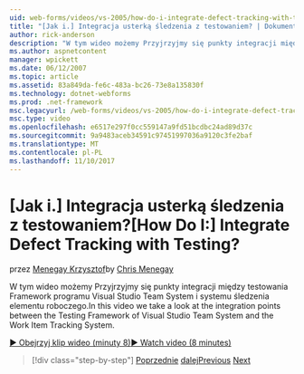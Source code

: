 ```yaml
---
uid: web-forms/videos/vs-2005/how-do-i-integrate-defect-tracking-with-testing
title: "[Jak i.] Integracja usterką śledzenia z testowaniem? | Dokumentacja firmy Microsoft"
author: rick-anderson
description: "W tym wideo możemy Przyjrzyjmy się punkty integracji między testowania Framework programu Visual Studio Team System i systemu śledzenia elementu roboczego."
ms.author: aspnetcontent
manager: wpickett
ms.date: 06/12/2007
ms.topic: article
ms.assetid: 83a849da-fe6c-483a-bc26-73e8a135830f
ms.technology: dotnet-webforms
ms.prod: .net-framework
msc.legacyurl: /web-forms/videos/vs-2005/how-do-i-integrate-defect-tracking-with-testing
msc.type: video
ms.openlocfilehash: e6517e297f0cc559147a9fd51bcdbc24ad89d37c
ms.sourcegitcommit: 9a9483aceb34591c97451997036a9120c3fe2baf
ms.translationtype: MT
ms.contentlocale: pl-PL
ms.lasthandoff: 11/10/2017
---
```

<a name="how-do-i-integrate-defect-tracking-with-testing"></a><span data-ttu-id="d2e16-104">[Jak i.] Integracja usterką śledzenia z testowaniem?</span><span class="sxs-lookup"><span data-stu-id="d2e16-104">[How Do I:] Integrate Defect Tracking with Testing?</span></span>
====================
<span data-ttu-id="d2e16-105">przez [Menegay Krzysztof](https://twitter.com/CMenegay)</span><span class="sxs-lookup"><span data-stu-id="d2e16-105">by [Chris Menegay](https://twitter.com/CMenegay)</span></span>

<span data-ttu-id="d2e16-106">W tym wideo możemy Przyjrzyjmy się punkty integracji między testowania Framework programu Visual Studio Team System i systemu śledzenia elementu roboczego.</span><span class="sxs-lookup"><span data-stu-id="d2e16-106">In this video we take a look at the integration points between the Testing Framework of Visual Studio Team System and the Work Item Tracking System.</span></span>

[<span data-ttu-id="d2e16-107">&#9654; Obejrzyj klip wideo (minuty 8)</span><span class="sxs-lookup"><span data-stu-id="d2e16-107">&#9654; Watch video (8 minutes)</span></span>](https://channel9.msdn.com/Blogs/ASP-NET-Site-Videos/how-do-i-integrate-defect-tracking-with-testing)

>[!div class="step-by-step"]
<span data-ttu-id="d2e16-108">[Poprzednie](the-effects-of-viewstate.md)
[dalej](how-do-i-create-my-own-bug-work-item.md)</span><span class="sxs-lookup"><span data-stu-id="d2e16-108">[Previous](the-effects-of-viewstate.md)
[Next](how-do-i-create-my-own-bug-work-item.md)</span></span>
